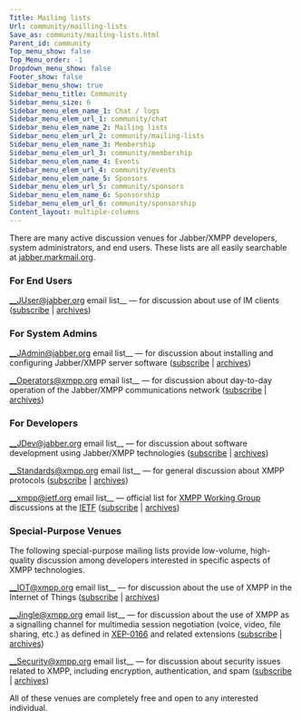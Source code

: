 ```yaml
---
Title: Mailing lists
Url: community/mailling-lists
Save_as: community/mailing-lists.html
Parent_id: community
Top_menu_show: false
Top_Menu_order: -1
Dropdown_menu_show: false
Footer_show: false
Sidebar_menu_show: true
Sidebar_menu_title: Community
Sidebar_menu_size: 6
Sidebar_menu_elem_name_1: Chat / logs
Sidebar_menu_elem_url_1: community/chat
Sidebar_menu_elem_name_2: Mailing lists
Sidebar_menu_elem_url_2: community/mailing-lists
Sidebar_menu_elem_name_3: Membership
Sidebar_menu_elem_url_3: community/membership
Sidebar_menu_elem_name_4: Events
Sidebar_menu_elem_url_4: community/events
Sidebar_menu_elem_name_5: Sponsors
Sidebar_menu_elem_url_5: community/sponsors
Sidebar_menu_elem_name_6: Sponsorship
Sidebar_menu_elem_url_6: community/sponsorship
Content_layout: multiple-columns
---
```


There are many active discussion venues for Jabber/XMPP developers, system administrators, and end users. These lists are all easily searchable at [jabber.markmail.org](http://jabber.markmail.org/).

### For End Users

__JUser@jabber.org email list__ — for discussion about use of IM clients ([subscribe](http://mail.jabber.org/mailman/listinfo/juser) | [archives](http://mail.jabber.org/pipermail/juser/))

### For System Admins

__JAdmin@jabber.org email list__ — for discussion about installing and configuring Jabber/XMPP server software ([subscribe](http://mail.jabber.org/mailman/listinfo/jadmin) | [archives](http://mail.jabber.org/pipermail/jadmin/))

__Operators@xmpp.org email list__ — for discussion about day-to-day operation of the Jabber/XMPP communications network ([subscribe](http://mail.jabber.org/mailman/listinfo/operators) | [archives](http://mail.jabber.org/pipermail/operators/))

### For Developers

__JDev@jabber.org email list__ — for discussion about software development using Jabber/XMPP technologies ([subscribe](http://mail.jabber.org/mailman/listinfo/jdev) | [archives](http://mail.jabber.org/pipermail/jdev/http://mail.jabber.org/mailman/listinfo/standards))

__Standards@xmpp.org email list__ — for general discussion about XMPP protocols ([subscribe]() | [archives](http://mail.jabber.org/pipermail/standards/))

__xmpp@ietf.org email list__ — official list for [XMPP Working Group](http://tools.ietf.org/wg/xmpp/) discussions at the [IETF](http://www.ietf.org/) ([subscribe](https://www.ietf.org/mailman/listinfo/xmpp) | [archives](http://www.ietf.org/mail-archive/web/xmpp/current/maillist.html))

### Special-Purpose Venues

The following special-purpose mailing lists provide low-volume, high-quality discussion among developers interested in specific aspects of XMPP technologies.

__IOT@xmpp.org email list__ — for discussion about the use of XMPP in the Internet of Things ([subscribe](http://mail.jabber.org/mailman/listinfo/iot) | [archives](http://mail.jabber.org/pipermail/iot/))

__Jingle@xmpp.org email list__ — for discussion about the use of XMPP as a signalling channel for multimedia session negotiation (voice, video, file sharing, etc.) as defined in [XEP-0166](/extensions/xep-0166.html) and related extensions ([subscribe](http://mail.jabber.org/mailman/listinfo/jingle) | [archives](http://mail.jabber.org/pipermail/jingle/))

__Security@xmpp.org email list__ — for discussion about security issues related to XMPP, including encryption, authentication, and spam ([subscribe](http://mail.jabber.org/mailman/listinfo/security) | [archives](http://mail.jabber.org/pipermail/security/))

All of these venues are completely free and open to any interested individual.
